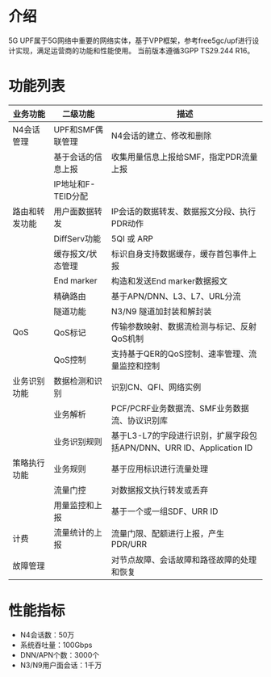 # 介绍
5G UPF属于5G网络中重要的网络实体，基于VPP框架，参考free5gc/upf进行设计实现，满足运营商的功能和性能使用。
当前版本遵循3GPP TS29.244 R16。

# 功能列表

| 业务功能 | 二级功能 | 描述 |
|--- | --- | --- |
| N4会话管理 | UPF和SMF偶联管理 | N4会话的建立、修改和删除 |
| | 基于会话的信息上报 | 收集用量信息上报给SMF，指定PDR流量上报 |
| | IP地址和F-TEID分配 |
| 路由和转发功能 | 用户面数据转发 | IP会话的数据转发、数据报文分段、执行PDR动作 |
| | DiffServ功能 | 5QI 或 ARP | 
| | 缓存报文/状态管理 | 标识自身支持数据缓存，缓存首包事件上报 | 
| | End marker | 构造和发送End marker数据报文|
| | 精确路由 | 基于APN/DNN、L3、L7、URL分流 | 
| | 隧道功能 | N3/N9 隧道加封装和解封装 |
| QoS | QoS标记 | 传输参数映射、数据流检测与标记、反射QoS机制 |
| | QoS控制 | 支持基于QER的QoS控制、速率管理、流量监控和控制 | 
| 业务识别功能 | 数据检测和识别 | 识别CN、QFI、网络实例 |
| | 业务解析 | PCF/PCRF业务数据流、SMF业务数据流、协议识别库|
| | 业务识别规则 | 基于L3-L7的字段进行识别，扩展字段包括APN/DNN、URR ID、Application ID |
| 策略执行功能 | 业务规则 | 基于应用标识进行流量处理 |
| | 流量门控 | 对数据报文执行转发或丢弃 |
| | 用量监控和上报 | 基于一个或一组SDF、URR ID | 
| 计费 | 流量统计的上报 | 流量门限、配额进行上报，产生PDR/URR |
| 故障管理 |  | 对节点故障、会话故障和路径故障的处理和恢复 |

# 性能指标
- N4会话数：50万
- 系统吞吐量：100Gbps
- DNN/APN个数：3000个
- N3/N9用户面会话：1千万